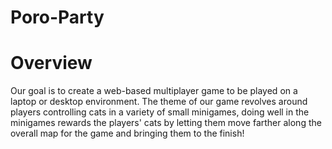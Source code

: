# Poro-Party
# Overview
Our goal is to create a web-based multiplayer game to be played on a laptop or desktop environment. The theme of our game revolves around players controlling cats in a variety of small 
minigames, doing well in the minigames rewards the players' cats by letting them move farther along the overall map for the game and bringing them to the finish!
